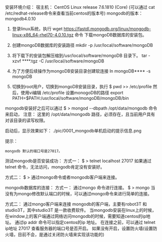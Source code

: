 安装环境介绍：
	宿主机： CentOS Linux release 7.6.1810 (Core)  (可以通过 cat /etc/redhat-release命令来查看当前centos的版本号)
	mongodb的版本： mongodb4.0.10 


1. 登录linux系统，执行
wget https://fastdl.mongodb.org/linux/mongodb-linux-x86_64-rhel70-4.0.10.tgz  命令
下载mongoDB数据库的安装包。

2. 创建mongoDB数据库的安装路径
mkdir -p /usr/local/software/mongoDB

3. 将下载下的安装包解压缩到/usr/local/software/mongoDB 目录下。
tar -xzvf ****.tgz -C /usr/local/software/mongoDB

4. 为了方便后续操作为mongoDB安装目录创建软连接
ln mongoDB**** -s mongoDB

5. 切换到root用户，切换到mongoDB安装目录，执行
$ pwd >> /etc/profile
然后，使用vi编辑 /etc/profile 设置monogoDB的路径
export PATH=$PATH:/usr/local/software/mongoDB/mongoDB/bin



mongodb安装好之后可以通过  $ > mongod --dbpath /opt/data/mongodb  命令来启动，
注意：
	这里的 /opt/data/mongodb 路径，必须存在，且当前用户具有对该目录的读写权限。 

启动后，显示效果如下：
./pic/0001_mongodb单机启动的提示信息.png

提示：
	
	mongodb 默认的端口号是27017。 

测试mongodb是否安装成功：
方式一： 
	$ > telnet localhost 27017 
	如果通过telnet 命令，无法访问，mongodb肯定没有安装好。 

方式二：
	$ > 通过mongo命令或者mongodb客户端来连接。 


mongodb数据库的连接：
方式一： 通过mongo 命令进行连接。 
	$ > mongo    当没有为mongo修改默认端口的时候，可以通过mongo命令来进行简单的连接。 

方式二： 通过mongo客户端来连接
	mongodb的客户端，主要有robot3T 和studio3T，其中studio3T 是一款收费软件。 
	当mongodb安装在linux上的时候，在window上的客户端通过网络访问mongodb的时候，需要知道centos的ip地址。 
	通过ip addr 命令可以指定centos的ip 地址。 
	在连接之前，可以通过 telnet ip地址 27017 查看服务器的端口号是否开启。 如果没有开启，设置防火墙(设置防火墙，目前不会，是通过关闭防火墙来实现该功能的)
	
	

